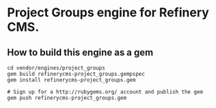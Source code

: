 # Project Groups engine for Refinery CMS.

## How to build this engine as a gem

    cd vendor/engines/project_groups
    gem build refinerycms-project_groups.gempspec
    gem install refinerycms-project_groups.gem
    
    # Sign up for a http://rubygems.org/ account and publish the gem
    gem push refinerycms-project_groups.gem